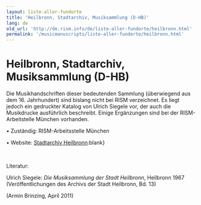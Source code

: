 ```yaml
---
layout: liste-aller-fundorte
title: 'Heilbronn, Stadtarchiv, Musiksammlung (D-HB)'
lang: de
old_url: 'http://de.rism.info/de/liste-aller-fundorte/heilbronn.html'
permalink: '/musicmanuscripts/liste-aller-fundorte/heilbronn.html'
---
```



# Heilbronn, Stadtarchiv, Musiksammlung (D-HB)

Die Musikhandschriften dieser bedeutenden Sammlung (überwiegend aus dem 16. Jahrhundert) sind bislang nicht bei RISM verzeichnet. Es liegt jedoch ein gedruckter Katalog von Ulrich Siegele vor, der auch die Musikdrucke ausführlich beschreibt. Einige Ergänzungen sind bei der RISM-Arbeitstelle München vorhanden.

• Zuständig: RISM-Arbeitsstelle München

• Website: [Stadtarchiv Heilbronn](https://stadtarchiv.heilbronn.de/startseite.html "Öffnet externen Link in neuem Fenster"):blank}

&nbsp;

Literatur:

Ulrich Siegele: _Die Musiksammlung der Stadt Heilbronn_, Heilbronn 1967 (Veröffentlichungen des Archivs der Stadt Heilbronn, Bd. 13)

(Armin Brinzing, April 2011)

